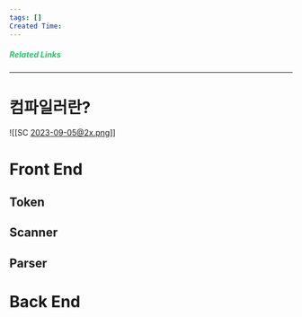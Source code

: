 ```yaml
---
tags: []
Created Time:
---
```

##### <font color="#2DC26B">Related Links</font>
___
# 컴파일러란?
![[SC 2023-09-05@2x.png]]
# Front End

## Token
## Scanner
## Parser
# Back End


